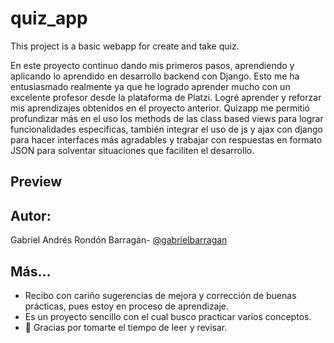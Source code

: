 # quiz_app
This project is a basic webapp for create and take quiz.

En este proyecto continuo dando mis primeros pasos, aprendiendo y aplicando lo aprendido en desarrollo backend con Django. Esto me ha entusiasmado realmente ya que he logrado aprender mucho con un excelente profesor desde la plataforma de Platzi. Logré aprender y reforzar mis aprendizajes obtenidos en el proyecto anterior. 
Quizapp me permitió profundizar más en el uso los methods de las class based views para lograr funcionalidades especificas, también integrar el uso de js y ajax con django para hacer interfaces más agradables y trabajar con respuestas en formato JSON para solventar situaciones que faciliten el desarrollo.



## Preview



## Autor:

Gabriel Andrés Rondón Barragán- [@gabrielbarragan](https://github.com/gabrielbarragan)

## Más...

- Recibo con cariño sugerencias de mejora y corrección de buenas prácticas, pues estoy en proceso de aprendizaje.
- Es un proyecto sencillo con el cual busco practicar varios conceptos.
- 💚 Gracias por tomarte el tiempo de leer y revisar.
